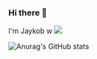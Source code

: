 ### Hi there 👋

I'm Jaykob w ![](https://komarev.com/ghpvc/?username=jaykobpc&color=green)

![Anurag's GitHub stats](https://github-readme-stats.vercel.app/api?username=jaykobpc&theme=aura&show_icons=true)
